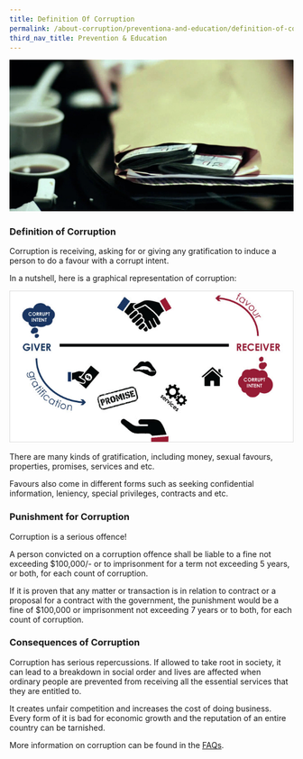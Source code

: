 ```yaml
---
title: Definition Of Corruption
permalink: /about-corruption/preventiona-and-education/definition-of-corruption/
third_nav_title: Prevention & Education
---
```


<img src="/images/abt-corruption_def-of-corruption.jpg" alt="definition of corruption">

### **Definition of Corruption**

Corruption is receiving, asking for or giving any gratification to induce a person to do a favour with a corrupt intent.

In a nutshell, here is a graphical representation of corruption:

<img src="/images/abt-corruption_corruption-infographic.jpg" alt="corruption infographic">

There are many kinds of gratification, including money, sexual favours, properties, promises, services and etc.

Favours also come in different forms such as seeking confidential information, leniency, special privileges, contracts and etc.

### **Punishment for Corruption**

Corruption is a serious offence!

A person convicted on a corruption offence shall be liable to a fine not exceeding $100,000/- or to imprisonment for a term not exceeding 5 years, or both, for each count of corruption.

If it is proven that any matter or transaction is in relation to contract or a proposal for a contract with the government, the punishment would be a fine of $100,000 or imprisonment not exceeding 7 years or to both, for each count of corruption.

### **Consequences of Corruption**

Corruption has serious repercussions. If allowed to take root in society, it can lead to a breakdown in social order and lives are affected when ordinary people are prevented from receiving all the essential services that they are entitled to.

It creates unfair competition and increases the cost of doing business. Every form of it is bad for economic growth and the reputation of an entire country can be tarnished. 

More information on corruption can be found in the [FAQs](/faq).


